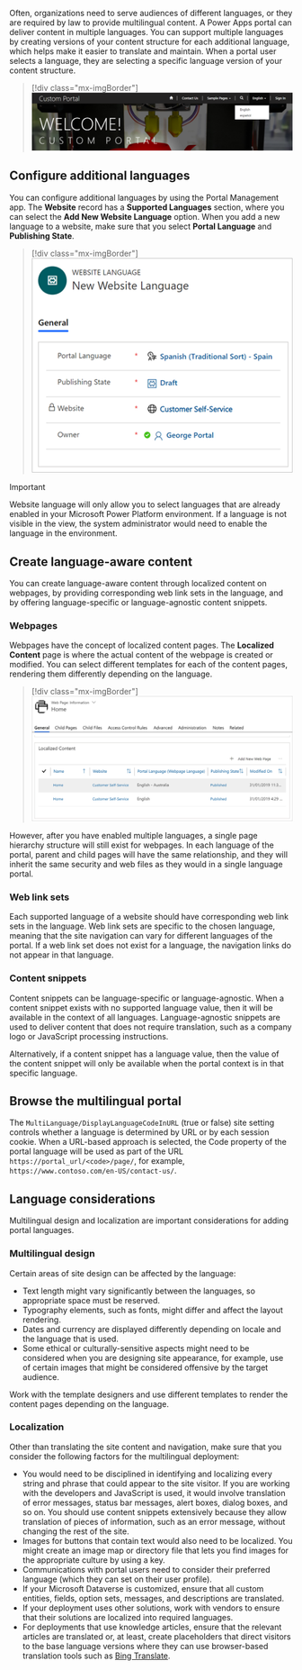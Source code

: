 Often, organizations need to serve audiences of different languages, or they are required by law to provide multilingual content. A Power Apps portal can deliver content in multiple languages. You can support multiple languages by creating versions of your content structure for each additional language, which helps make it easier to translate and maintain. When a portal user selects a language, they are selecting a specific language version of your content structure.

> [!div class="mx-imgBorder"]
> [![Select portal language](../media/home-page-select-language.png)](../media/home-page-select-language.png#lightbox)

## Configure additional languages

You can configure additional languages by using the Portal Management app. The **Website** record has a **Supported Languages** section, where you can select the **Add New Website Language** option. When you add a new language to a website, make sure that you select **Portal Language** and **Publishing State**.

> [!div class="mx-imgBorder"]
> [![New website language](../media/new-website-language.png)](../media/new-website-language.png#lightbox)

> [!IMPORTANT]
> Website language will only allow you to select languages that are already enabled in your Microsoft Power Platform environment. If a language is not visible in the view, the system administrator would need to enable the language in the environment.

## Create language-aware content

You can create language-aware content through localized content on webpages, by providing corresponding web link sets in the language, and by offering language-specific or language-agnostic content snippets.  

### Webpages

Webpages have the concept of localized content pages. The **Localized Content** page is where the actual content of the webpage is created or modified. You can select different templates for each of the content pages, rendering them differently depending on the language.

> [!div class="mx-imgBorder"]
> [![List of content pages](../media/content-pages-list.png)](../media/content-pages-list.png#lightbox)

However, after you have enabled multiple languages, a single page hierarchy structure will still exist for webpages. In each language of the portal, parent and child pages will have the same relationship, and they will inherit the same security and web files as they would in a single language portal.

### Web link sets

Each supported language of a website should have corresponding web link sets in the language. Web link sets are specific to the chosen language, meaning that the site navigation can vary for different languages of the portal. If a web link set does not exist for a language, the navigation links do not appear in that language.

### Content snippets

Content snippets can be language-specific or language-agnostic. When a content snippet exists with no supported language value, then it will be available in the context of all languages. Language-agnostic snippets are used to deliver content that does not require translation, such as a company logo or JavaScript processing instructions.

Alternatively, if a content snippet has a language value, then the value of the content snippet will only be available when the portal context is in that specific language.

## Browse the multilingual portal

The `MultiLanguage/DisplayLanguageCodeInURL` (true or false) site setting controls whether a language is determined by URL or by each session cookie. When a URL-based approach is selected, the Code property of the portal language will be used as part of the URL `https://portal_url/<code>/page/`, for example, `https://www.contoso.com/en-US/contact-us/`.

## Language considerations

Multilingual design and localization are important considerations for adding portal languages.

### Multilingual design

Certain areas of site design can be affected by the language:

- Text length might vary significantly between the languages, so appropriate space must be reserved.
- Typography elements, such as fonts, might differ and affect the layout rendering.
- Dates and currency are displayed differently depending on locale and the language that is used.
- Some ethical or culturally-sensitive aspects might need to be considered when you are designing site appearance, for example, use of certain images that might be considered offensive by the target audience.

Work with the template designers and use different templates to render the content pages depending on the language.

### Localization

Other than translating the site content and navigation, make sure that you consider the following factors for the multilingual deployment:

- You would need to be disciplined in identifying and localizing every string and phrase that could appear to the site visitor. If you are working with the developers and JavaScript is used, it would involve translation of error messages, status bar messages, alert boxes, dialog boxes, and so on. You should use content snippets extensively because they allow translation of pieces of information, such as an error message, without changing the rest of the site.
- Images for buttons that contain text would also need to be localized. You might create an image map or directory file that lets you find images for the appropriate culture by using a key.
- Communications with portal users need to consider their preferred language (which they can set on their user profile).
- If your Microsoft Dataverse is customized, ensure that all custom entities, fields, option sets, messages, and descriptions are translated.
- If your deployment uses other solutions, work with vendors to ensure that their solutions are localized into required languages.
- For deployments that use knowledge articles, ensure that the relevant articles are translated or, at least, create placeholders that direct visitors to the base language versions where they can use browser-based translation tools such as [Bing Translate](https://www.bing.com/translator/?azure-portal=true).
